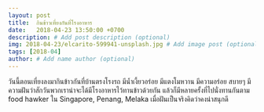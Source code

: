 ```yaml
---
layout: post
title:  กินข้าวเที่ยงกันที่โรงอาหาร
date:   2018-04-23 13:50:00 +0700
description: # Add post description (optional)
img: 2018-04-23/elcarito-599941-unsplash.jpg # Add image post (optional)
tags: [2018-04]
author: # Add name author (optional)
---
```

วันนี้ตอนเที่ยงลงมากินข้าวกันที่บ้านตรงโรงรถ มีน้ำเงี้ยวอร่อย มีแตงโมหวาน มีความอร่อย สบายๆ มีความฝันว่าสักวันพวกเราน่าจะได้มีโรงอาหารไว้ทานข้าวด้วยกัน แล้วก็มีหลายครั้งที่ไปนั่งทานกันตาม food hawker ใน Singapore, Penang, Melaka เมื่อฝันเป็นจริงคิดว่าคงน่าสนุกดี
